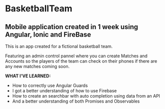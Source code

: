 # BasketballTeam
## Mobile application created in 1 week using Angular, Ionic and FireBase

This is an app created for a fictional basketball team.

Featuring an admin control pannel where you can create Matches and Accounts so the players of the team can check on their phones if there are any new matches coming soon.


**WHAT I'VE LEARNED:**

* How to correctly use Angular Guards 
* I got a better understanding of how to use Firebase 
* How to create an searchbar with auto completion using data from an API
* And a better understanding of both Promises and Observables

